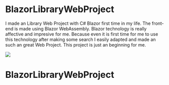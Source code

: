 # BlazorLibraryWebProject
I made an Library Web Project with C# Blazor first time in my life. The front-end is made using Blazor WebAssembly. Blazor technology is really affective and impresive for me. Because even it is first time for me to use this technology after making some search I easily adapted and made an such an great Web Project. This project is just an beginning for me. 

<a href="https://imgflip.com/gif/4jgse1"><img src="https://imgflip.com/gif/4jgse1.gif"></a>

# BlazorLibraryWebProject
